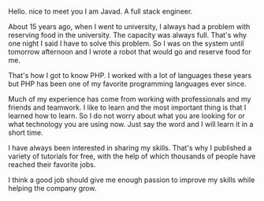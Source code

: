 Hello. nice to meet you
I am Javad. A full stack engineer.

About 15 years ago, when I went to university, I always had a problem with reserving food in the university. The capacity was always full. That's why one night I said I have to solve this problem. So I was on the system until tomorrow afternoon and I wrote a robot that would go and reserve food for me.

That's how I got to know PHP. I worked with a lot of languages these years but PHP has been one of my favorite programming languages ever since.

Much of my experience has come from working with professionals and my friends and teamwork. I like to learn and the most important thing is that I learned how to learn. So I do not worry about what you are looking for or what technology you are using now. Just say the word and I will learn it in a short time.

I have always been interested in sharing my skills. That's why I published a variety of tutorials for free, with the help of which thousands of people have reached their favorite jobs.

I think a good job should give me enough passion to improve my skills while helping the company grow.
